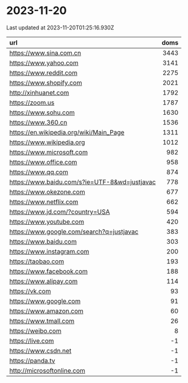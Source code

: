 # 2023-11-20

<!-- BEGIN -->
Last updated at 2023-11-20T01:25:16.930Z

url | doms
:- | -:
https://www.sina.com.cn | 3443
https://www.yahoo.com | 3141
https://www.reddit.com | 2275
https://www.shopify.com | 2021
http://xinhuanet.com | 1792
https://zoom.us | 1787
https://www.sohu.com | 1630
https://www.360.cn | 1536
https://en.wikipedia.org/wiki/Main_Page | 1311
https://www.wikipedia.org | 1012
https://www.microsoft.com | 982
https://www.office.com | 958
https://www.qq.com | 874
https://www.baidu.com/s?ie=UTF-8&wd=justjavac | 778
https://www.okezone.com | 677
https://www.netflix.com | 662
https://www.jd.com/?country=USA | 594
https://www.youtube.com | 420
https://www.google.com/search?q=justjavac | 383
https://www.baidu.com | 303
https://www.instagram.com | 200
https://taobao.com | 193
https://www.facebook.com | 188
https://www.alipay.com | 114
https://vk.com | 93
https://www.google.com | 91
https://www.amazon.com | 60
https://www.tmall.com | 26
https://weibo.com | 8
https://live.com | -1
https://www.csdn.net | -1
https://panda.tv | -1
http://microsoftonline.com | -1
<!-- END -->
